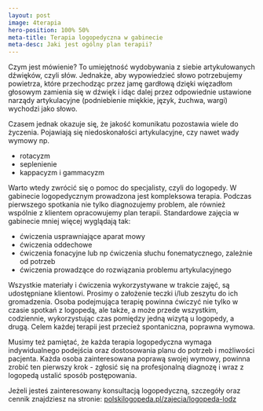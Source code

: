 ```yaml
---
layout: post
image: 4terapia
hero-position: 100% 50%
meta-title: Terapia logopedyczna w gabinecie
meta-desc: Jaki jest ogólny plan terapii?
---
```


Czym jest mówienie? To umiejętność wydobywania z siebie artykułowanych dźwięków, czyli słów. Jednakże, aby wypowiedzieć słowo potrzebujemy powietrza, które przechodząc przez jamę gardłową dzięki więzadłom głosowym zamienia się w dźwięk i idąc dalej przez odpowiednie ustawione narządy artykulacyjne (podniebienie miękkie, język, żuchwa, wargi) wychodzi jako słowo.

Czasem jednak okazuje się, że jakość komunikatu pozostawia wiele do życzenia. Pojawiają się niedoskonałości artykulacyjne, czy nawet wady wymowy np.
- rotacyzm
- seplenienie
- kappacyzm i gammacyzm

Warto wtedy zwrócić się o pomoc do specjalisty, czyli do logopedy.
W gabinecie logopedycznym prowadzona jest kompleksowa terapia. Podczas pierwszego spotkania nie tylko diagnozujemy problem, ale również wspólnie z klientem opracowujemy plan terapii. Standardowe zajęcia w gabinecie mniej więcej wyglądają tak:
- ćwiczenia usprawniające aparat mowy
- ćwiczenia oddechowe
- ćwiczenia fonacyjne lub np ćwiczenia słuchu fonematycznego, zależnie od potrzeb
- ćwiczenia prowadzące do rozwiązania problemu artykulacyjnego

Wszystkie materiały i ćwiczenia wykorzystywane w trakcie zajęć, są udostępniane klientowi. Prosimy o założenie teczki i/lub zeszytu do ich gromadzenia. Osoba podejmująca terapię powinna ćwiczyć nie tylko w czasie spotkań z logopedą, ale także, a może przede wszystkim, codziennie, wykorzystując czas pomiędzy jedną wizytą u logopedy, a drugą. Celem każdej terapii jest przecież spontaniczna, poprawna wymowa.

Musimy też pamiętać, że każda terapia logopedyczna wymaga indywidualnego podejścia oraz dostosowania planu do potrzeb i możliwości pacjenta. Każda osoba zainteresowana poprawą swojej wymowy, powinna zrobić ten pierwszy krok - zgłosić się na profesjonalną diagnozę i wraz z logopedą ustalić sposób postępowania.

Jeżeli jesteś zainteresowany konsultacją logopedyczną, szczegóły oraz cennik znajdziesz na stronie:
[polskilogopeda.pl/zajecia/logopeda-lodz](/zajecia/logopeda-lodz)
